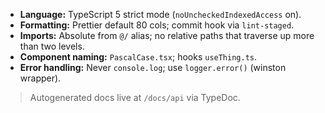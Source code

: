 <!-- phase:1 --><!-- draft -->

* **Language:** TypeScript 5 strict mode (`noUncheckedIndexedAccess` on).
* **Formatting:** Prettier default 80 cols; commit hook via `lint-staged`.
* **Imports:** Absolute from `@/` alias; no relative paths that traverse up more than two levels.
* **Component naming:** `PascalCase.tsx`; hooks `useThing.ts`.
* **Error handling:** Never `console.log`; use `logger.error()` (winston wrapper).

> Autogenerated docs live at `/docs/api` via TypeDoc.
